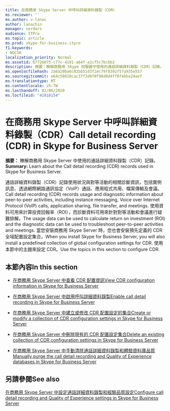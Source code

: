 ```yaml
---
title: 在商務用 Skype Server 中呼叫詳細資料錄製（CDR）
ms.reviewer: ''
ms.author: v-lanac
author: lanachin
manager: serdars
audience: ITPro
ms.topic: article
ms.prod: skype-for-business-itpro
f1.keywords:
- NOCSH
localization_priority: Normal
ms.assetid: 67726075-c77c-4191-a64f-a1cf5c7bcbb2
description: 摘要：瞭解商務用 Skype 伺服器中使用的通話詳細資料錄製（CDR）記錄。
ms.openlocfilehash: 2a8a20ba6c02bb51d3f2ec79f8392f57a935e557
ms.sourcegitcommit: e64c50818cac37f3d6f0f96d0d4ff0f4bba24aef
ms.translationtype: MT
ms.contentlocale: zh-TW
ms.lasthandoff: 02/06/2020
ms.locfileid: "41818154"
---
```

# <a name="call-detail-recording-cdr-in-skype-for-business-server"></a><span data-ttu-id="30e76-103">在商務用 Skype Server 中呼叫詳細資料錄製（CDR）</span><span class="sxs-lookup"><span data-stu-id="30e76-103">Call detail recording (CDR) in Skype for Business Server</span></span>
 
<span data-ttu-id="30e76-104">**摘要：** 瞭解商務用 Skype Server 中使用的通話詳細資料錄製（CDR）記錄。</span><span class="sxs-lookup"><span data-stu-id="30e76-104">**Summary:** Learn about the Call detail recording (CDR) records used in Skype for Business Server.</span></span>
  
<span data-ttu-id="30e76-105">通話詳細資料錄製（CDR）記錄使用狀況與對等活動的相關診斷資訊，包括實例訊息、透過網際網路通訊協定（VoIP）通話、應用程式共用、檔案傳輸及會議。</span><span class="sxs-lookup"><span data-stu-id="30e76-105">Call detail recording (CDR) records usage and diagnostic information about peer-to-peer activities, including instance messaging, Voice over Internet Protocol (VoIP) calls, application sharing, file transfer, and meetings.</span></span> <span data-ttu-id="30e76-106">使用資料可用來計算投資回報率（ROI），而診斷資料可用來針對對等活動和會議進行疑難排解。</span><span class="sxs-lookup"><span data-stu-id="30e76-106">The usage data can be used to calculate return on investment (ROI) and the diagnostic data can be used to troubleshoot peer-to-peer activities and meetings.</span></span> <span data-ttu-id="30e76-107">當您安裝商務用 Skype Server 時，您也會安裝預先定義的 CDR 全域配置設定集合。</span><span class="sxs-lookup"><span data-stu-id="30e76-107">When you install Skype for Business Server, you will also install a predefined collection of global configuration settings for CDR.</span></span> <span data-ttu-id="30e76-108">使用本節中的主題來設定 CDR。</span><span class="sxs-lookup"><span data-stu-id="30e76-108">Use the topics in this section to configure CDR.</span></span>
  
## <a name="in-this-section"></a><span data-ttu-id="30e76-109">本節內容</span><span class="sxs-lookup"><span data-stu-id="30e76-109">In this section</span></span>

- [<span data-ttu-id="30e76-110">在商務用 Skype Server 中查看 CDR 配置資訊</span><span class="sxs-lookup"><span data-stu-id="30e76-110">View CDR configuration information in Skype for Business Server</span></span>](view-configuration-information.md)
    
- [<span data-ttu-id="30e76-111">在商務用 Skype Server 中啟用呼叫詳細資料錄製</span><span class="sxs-lookup"><span data-stu-id="30e76-111">Enable call detail recording in Skype for Business Server</span></span>](enable-cdr.md)
    
- [<span data-ttu-id="30e76-112">在商務用 Skype Server 中建立或修改 CDR 配置設定的集合</span><span class="sxs-lookup"><span data-stu-id="30e76-112">Create or modify a collection of CDR configuration settings in Skype for Business Server</span></span>](create-or-modify-a-collection-of-settings.md)
    
- [<span data-ttu-id="30e76-113">在商務用 Skype Server 中刪除現有的 CDR 配置設定集合</span><span class="sxs-lookup"><span data-stu-id="30e76-113">Delete an existing collection of CDR configuration settings in Skype for Business Server</span></span>](delete-configuration-settings.md)
    
- [<span data-ttu-id="30e76-114">在商務用 Skype Server 中手動清除通話詳細資料錄製和體驗資料庫品質</span><span class="sxs-lookup"><span data-stu-id="30e76-114">Manually purge the call detail recording and Quality of Experience databases in Skype for Business Server</span></span>](../../deploy/deploy-monitoring/purgecall-detail-recording-and-qoe.md)
    
## <a name="see-also"></a><span data-ttu-id="30e76-115">另請參閱</span><span class="sxs-lookup"><span data-stu-id="30e76-115">See also</span></span>

[<span data-ttu-id="30e76-116">在商務用 Skype Server 中設定通話詳細資料錄製和經驗品質設定</span><span class="sxs-lookup"><span data-stu-id="30e76-116">Configure call detail recording and Quality of Experience settings in Skype for Business Server</span></span>](../../deploy/deploy-monitoring/call-detail-recording-and-qoe.md)
